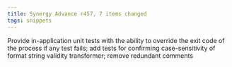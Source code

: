 ```yaml
---
title: Synergy Advance r457, 7 items changed
tags: snippets
---
```


Provide in-application unit tests with the ability to override the exit code of the process if any test fails; add tests for confirming case-sensitivity of format string validity transformer; remove redundant comments

